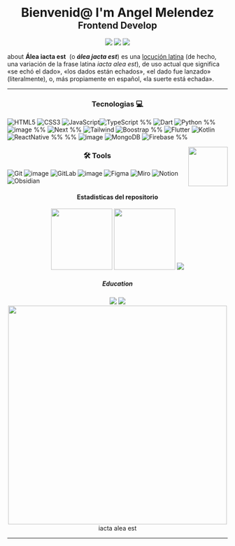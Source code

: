 
 <h1 align='center' style='margin: 0px;'>Bienvenid@  I'm Angel Melendez</h1>
 
<h2 align='center' style='margin-top : 0px;'> Frontend Develop</h2>

<div align="center" style= "margin-top:15px;">
	<a href=""><img  src="https://img.shields.io/badge/pagWeb-151F5D?style=for-the-badge&logo=swagger&logoColor=white"/></a>
	<a href=""><img  src="https://img.shields.io/badge/LinkedIn-0077B5?style=for-the-badge&logo=linkedin&logoColor=white"/></a>
	<a href="%% @gmail.com?subject=Hola%20Angel %%"><img src="https://img.shields.io/badge/gmail-5b0753?.svg?&style=for-the-badge&logo=gmail&logoColor=white" /></a>
</div>

about  **Álea iacta est**  (o _**álea jacta est**_) es una [locución latina](https://es.wikipedia.org/wiki/Locuci%C3%B3n_latina "Locución latina") (de hecho, una variación de la frase latina _iacta alea est_), de uso actual que significa «se echó el dado», «los dados están echados», «el dado fue lanzado» (literalmente), o, más propiamente en español, «la suerte está echada».

---
<h3 align="center">Tecnologias 💻</h3>

![HTML5](https://img.shields.io/badge/html5-%23E34F26.svg?style=for-the-badge&logo=html5&logoColor=white)  ![CSS3](https://img.shields.io/badge/css3-%231572B6.svg?style=for-the-badge&logo=css3&logoColor=white)  ![JavaScript](https://img.shields.io/badge/javascript-%23323330.svg?style=for-the-badge&logo=javascript&logoColor=%23F7DF1E)![TypeScript]( https://img.shields.io/badge/TypeScript-007ACC?style=for-the-badge&logo=typescript&logoColor=white) %% ![Dart](https://img.shields.io/badge/dart-085ba4.svg?style=for-the-badge&logo=dart&logoColor=white) ![Python](https://img.shields.io/badge/python-3670A0?style=for-the-badge&logo=python&logoColor=ffdd54)  %%
![image](https://img.shields.io/badge/React-20232A?style=for-the-badge&logo=react&logoColor=61DAFB) %% ![Next](https://img.shields.io/badge/next%20js-000000?style=for-the-badge&logo=nextdotjs&logoColor=white) %% ![Tailwind](https://img.shields.io/badge/Tailwind_CSS-38B2AC?style=for-the-badge&logo=tailwind-css&logoColor=white) ![Boostrap](https://img.shields.io/badge/Bootstrap-563D7C?style=for-the-badge&logo=bootstrap&logoColor=white) 
%%  ![Flutter](https://img.shields.io/badge/Flutter-02569B?style=for-the-badge&logo=flutter&logoColor=white) ![Kotlin](https://img.shields.io/badge/kotlin-%237F52FF.svg?style=for-the-badge&logo=kotlin&logoColor=white)  ![ReactNative](https://img.shields.io/badge/React_Native-20232A?style=for-the-badge&logo=react&logoColor=61DAFB) %%
%% ![image](https://img.shields.io/badge/MySQL-005C84?style=for-the-badge&logo=mysql&logoColor=white) ![MongoDB](https://img.shields.io/badge/MongoDB-%234ea94b.svg?style=for-the-badge&logo=mongodb&logoColor=white) ![Firebase](https://img.shields.io/badge/firebase-%23039BE5.svg?style=for-the-badge&logo=firebase)  %%

<img align='right' src='https://user-images.githubusercontent.com/5713670/87202985-820dcb80-c2b6-11ea-9f56-7ec461c497c3.gif' width='90'>
<h3 align="center">🛠 Tools</h3>

![Git](https://img.shields.io/badge/git-%23F05033.svg?style=for-the-badge&logo=git&logoColor=white) ![image](https://img.shields.io/badge/GitHub-100000?style=for-the-badge&logo=github&logoColor=white) ![GitLab](https://img.shields.io/badge/GitLab-FCA121.svg?style=for-the-badge&logo=gitlab) ![image](https://img.shields.io/badge/Bitbucket-0747a6?style=for-the-badge&logo=bitbucket&logoColor=white) ![Figma](https://img.shields.io/badge/Figma-5b0753?style=for-the-badge&logo=figma&logoColor=white) ![Miro]( https://img.shields.io/badge/Miro-F7C922?style=for-the-badge&logo=Miro&logoColor=050036) ![Notion](https://img.shields.io/badge/Notion-000000?style=for-the-badge&logo=notion&logoColor=white) ![Obsidian](https://img.shields.io/badge/Obsidian-483699?style=for-the-badge&logo=Obsidian&logoColor=re)

<h4 align="center">Estadisticas del repositorio</h4>
<div align="center">
  <img height="140" width="auto" src ="https://github-readme-stats.vercel.app/api?username=ang3lcode&show_icons=true&count_private=true&theme=tokyonight&hide_border=true&hide=issues,contribs&bg_color=00000000">
  <img height="140" width="auto" src ="https://github-readme-stats.vercel.app/api/top-langs/?username=ang3lcode&layout=compact&hide_border=true&theme=tokyonight&bg_color=00000000&langs_count=6&hide=jupyter%20notebook,tex,css,php&exclude_repo=Pacman-AI">
  <img src ="https://github-readme-streak-stats.herokuapp.com?user=ang3lcode&theme=tokyonight&hide_border=true&background=FFFFFF00">
</div>

<div align="center"> <h5>Education</h5> </div>
<div align="center">
	<img  src="https://img.shields.io/badge/Platzi-98CA3F?style=for-the-badge&logo=platzi&logoColor=white"/>
	<img  src="https://img.shields.io/badge/freecodecamp-27273D?style=for-the-badge&logo=freecodecamp&logoColor=white"/>
</div>

<div align="center">
<img src='https://raw.githubusercontent.com/onimur/.github/master/.resources/git-header.svg' width='500'>
</div>

<div align="center">
	iacta alea est
</div>

---

<!--

| ![Linkedin](https://img.shields.io/badge/LinkedIn-0077B5?style=for-the-badge&logo=linkedin&logoColor=white)       | ![Git](https://img.shields.io/badge/git-%23F05033.svg?style=for-the-badge&logo=git&logoColor=white)          | ![image](https://img.shields.io/badge/freecodecamp-27273D?style=for-the-badge&logo=freecodecamp&logoColor=white) | ![Python](https://img.shields.io/badge/python-3670A0?style=for-the-badge&logo=python&logoColor=ffdd54)                       | ![React](https://img.shields.io/badge/React-20232A?style=for-the-badge&logo=react&logoColor=61DAFB)                 | ![ReactNative](https://img.shields.io/badge/React_Native-20232A?style=for-the-badge&logo=react&logoColor=61DAFB) | ![Notion](https://img.shields.io/badge/Notion-000000?style=for-the-badge&logo=notion&logoColor=white)    | ![MongoDB](https://img.shields.io/badge/-MongoDB-black?style=flat-square&logo=mongodb)                          |
| ----------------------------------------------------------------------------------------------------------------- | ------------------------------------------------------------------------------------------------------------ | ---------------------------------------------------------------------------------------------------------------- | ---------------------------------------------------------------------------------------------------------------------------- | ------------------------------------------------------------------------------------------------------------------- | ---------------------------------------------------------------------------------------------------------------- | -------------------------------------------------------------------------------------------------------- | --------------------------------------------------------------------------------------------------------------- |
| ![image](https://img.shields.io/badge/-Behance-blue?style=for-the-badge&logo=behance&logoColor=white)             | ![image](https://img.shields.io/badge/GitHub-100000?style=for-the-badge&logo=github&logoColor=white)         | ![image](https://img.shields.io/badge/Platzi-98CA3F?style=for-the-badge&logo=platzi&logoColor=white)             | ![Dart](https://img.shields.io/badge/dart-085ba4.svg?style=for-the-badge&logo=dart&logoColor=white)                          | ![Next](https://img.shields.io/badge/next%20js-000000?style=for-the-badge&logo=nextdotjs&logoColor=white)           | ![Flutter](https://img.shields.io/badge/Flutter-02569B?style=for-the-badge&logo=flutter&logoColor=white)         | ![medium](https://img.shields.io/badge/Medium-12100E?style=for-the-badge&logo=medium&logoColor=white)    | ![MongoDB](https://img.shields.io/badge/MongoDB-%234ea94b.svg?style=for-the-badge&logo=mongodb&logoColor=white) |
| ![image](https://img.shields.io/badge/linktree-39E09B?style=for-the-badge&logo=linktree&logoColor=white)          | ![image](https://img.shields.io/badge/Bitbucket-0747a6?style=for-the-badge&logo=bitbucket&logoColor=white)   |                                                                                                                  | ![TypeScript]( https://img.shields.io/badge/TypeScript-007ACC?style=for-the-badge&logo=typescript&logoColor=white)           |                                                                                                                     |                                                                                                                  | ![Obsidian](https://img.shields.io/badge/Obsidian-483699?style=for-the-badge&logo=Obsidian&logoColor=re) |                                                                                                                 |
|                                                                                                                   | <img src="https://img.shields.io/badge/-GitLab-FCA121?style=flat-square&logo=gitlab"  width="60"/>           |                                                                                                                  |                                                                                                                              | ![Tailwind](https://img.shields.io/badge/Tailwind_CSS-38B2AC?style=for-the-badge&logo=tailwind-css&logoColor=white) | ![Kotlin](https://img.shields.io/badge/kotlin-%237F52FF.svg?style=for-the-badge&logo=kotlin&logoColor=white)     | ![Figma](https://img.shields.io/badge/Figma-5b0753?style=for-the-badge&logo=figma&logoColor=white)       | ![MySQL](https://img.shields.io/badge/MySQL-005C84?style=for-the-badge&logo=mysql&logoColor=white)              |
|                                                                                                                   |                                                                                                              |                                                                                                                  | ![Markdown](https://img.shields.io/badge/markdown-%23000000.svg?style=for-the-badge&logo=markdown&logoColor=white)           | ![Boostrap](https://img.shields.io/badge/Bootstrap-563D7C?style=for-the-badge&logo=bootstrap&logoColor=white)       |                                                                                                                  | ![Miro]( https://img.shields.io/badge/Miro-F7C922?style=for-the-badge&logo=Miro&logoColor=050036)        |                                                                                                                 |
| ![Artstation](https://img.shields.io/badge/artstation-13AFF0?style=for-the-badge&logo=artstation&logoColor=white) |                                                                                                              |                                                                                                                  | ![HTML5](https://img.shields.io/badge/html5-%23E34F26.svg?style=for-the-badge&logo=html5&logoColor=white)                    |                                                                                                                     |                                                                                                                  |                                                                                                          | ![Firebase](https://img.shields.io/badge/firebase-%23039BE5.svg?style=for-the-badge&logo=firebase)              |
|                                                                                                                   | ![Vercel](https://img.shields.io/badge/vercel-%23000000.svg?style=for-the-badge&logo=vercel&logoColor=white) |                                                                                                                  | ![CSS3](https://img.shields.io/badge/css3-%231572B6.svg?style=for-the-badge&logo=css3&logoColor=white)                       | ![Graphql](https://img.shields.io/badge/GraphQl-E10098?style=for-the-badge&logo=graphql&logoColor=white)            |                                                                                                                  |                                                                                                          |                                                                                                                 |
| ?pag                                                                                                              |                                                                                                              |                                                                                                                  | ![JavaScript](https://img.shields.io/badge/javascript-%23323330.svg?style=for-the-badge&logo=javascript&logoColor=%23F7DF1E) |                                                                                                                     |                                                                                                                  |                                                                                                          |                                                                                                                 |
|                                                                                                                   |                                                                                                              |                                                                                                                  |                                                                                                                              |                                                                                                                     |                                                                                                                  |                                                                                                          |                                                                                                                 |
| ![medium](https://img.shields.io/badge/Medium-12100E?style=for-the-badge&logo=medium&logoColor=white)             |                                                                                                              |                                                                                                                  |                                                                                                                              |                                                                                                                     |                                                                                                                  |                                                                                                          |                                                                                                                 |
 
-->
<!--<img align='left'  src="https://media.giphy.com/media/lGhBlBMIN2XsEteTN3/giphy.gif" width="100"/> -->


<!-- ![Banner](github-header-image.png) -->
<!--
 https://ang3lcode.github.io/tranformaciones-y-transiciones-css/     conteo conejos
 
 https://ang3lcode.github.io/curso-frontend-developer-javascript-practico/ curso javascript
 
 https://ang3lcode.github.io/mokepon/    mokepon
 
 https://ang3lcode.github.io/Responsive-Design-Maquetaci-n-Mobile-First/   maquetacion
 
 https://ang3lcode.github.io/1-repositorio-wikipedia-copi/   copia wiki
 
 https://ang3lcode.github.io/Bootstrap-viaje/ bootstrap
 
 https://ang3lcode.github.io/tailwindcss/  tailwind
 
 https://ang3lcode.github.io/Async-landing/ asincronismo -->

